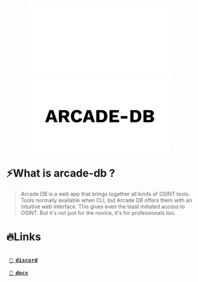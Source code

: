 <p align="center"><img align="center" width="380" src="../.github/logo-dark.svg#gh-dark-mode-only"/></p>
<p align="center"><img align="center" width="380" src="../.github/logo-light.svg#gh-light-mode-only"/></p>

# ⚡What is arcade-db ?

> Arcade DB is a web app that brings together all kinds of OSINT tools.
> Tools normally available when CLI, but Arcade DB offers them with an intuitive web interface.
> This gives even the least initiated access to OSINT. But it's not just for the novice, it's for professionals too.

# 🔥Links

**<kbd> <br> <a href="https://discord.arcade-project.xyz/">🐐 discord</a> <br> </kbd>**
**<kbd> <br> <a href="https://arcade-project.gitbook.io/arcade-db">📒 docs</a> <br> </kbd>**
